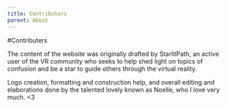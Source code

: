 ```yaml
---
title: Contributers
parent: About
---
```


#Contributers

The content of the website was originally drafted by StarlitPath, an active user of the VR community who seeks to help shed light on topics of confusion and be a star to guide others through the virtual reality.

Logo creation, formatting and construction help, and overall editing and elaborations done by the talented lovely known as Noelle, who I love very much. <3
